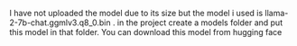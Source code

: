 I have not uploaded the model due to its size but the model i used is llama-2-7b-chat.ggmlv3.q8_0.bin . in the project create a models folder and put this model in that folder. You can download this model from hugging face
